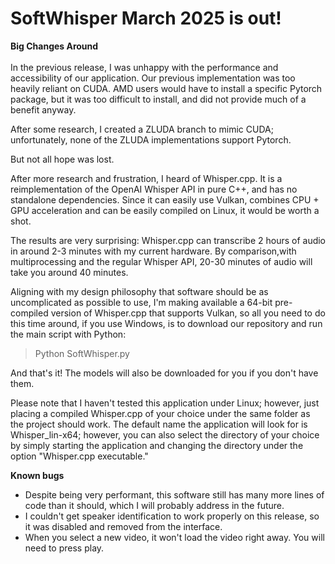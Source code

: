 # SoftWhisper March 2025 is out!

**Big Changes Around**
<br> <br>
In the previous release, I was unhappy with the performance and accessibility of our application. Our previous implementation was too heavily reliant on CUDA. 
AMD users would have to install a specific Pytorch package, but it was too difficult to install, and did not provide much of a benefit anyway.

After some research, I created a ZLUDA branch to mimic CUDA; unfortunately, none of the ZLUDA implementations support Pytorch. 

But not all hope was lost.

After more research and frustration, I heard of Whisper.cpp. It is a reimplementation of the OpenAI Whisper API in pure C++, and has no standalone dependencies. 
Since it can easily use Vulkan, combines CPU + GPU acceleration and can be easily compiled on Linux, it would be worth a shot.

The results are very surprising: Whisper.cpp can transcribe 2 hours of audio in around 2-3 minutes with my current hardware. 
By comparison,with multiprocessing and the regular Whisper API, 20-30 minutes of audio will take you around 40 minutes.

Aligning with my design philosophy that software should be as uncomplicated as possible to use, I'm making available a 64-bit pre-compiled version of Whisper.cpp
that supports Vulkan, so all you need to do this time around, if you use Windows, is to download our repository and run the main script with Python:

> Python SoftWhisper.py

And that's it! The models will also be downloaded for you if you don't have them.

Please note that I haven't tested this application under Linux; however, just placing a compiled Whisper.cpp of your choice under the same folder
as the project should work. The default name the application will look for is Whisper_lin-x64; however, you can also select the directory of your choice
by simply starting the application and changing the directory under the option "Whisper.cpp executable."

**Known bugs**

- Despite being very performant, this software still has many more lines of code than it should, which I will probably address in the future. 
- I couldn't get speaker identification to work properly on this release, so it was disabled and removed from the interface.
- When you select a new video, it won't load the video right away. You will need to press play.
